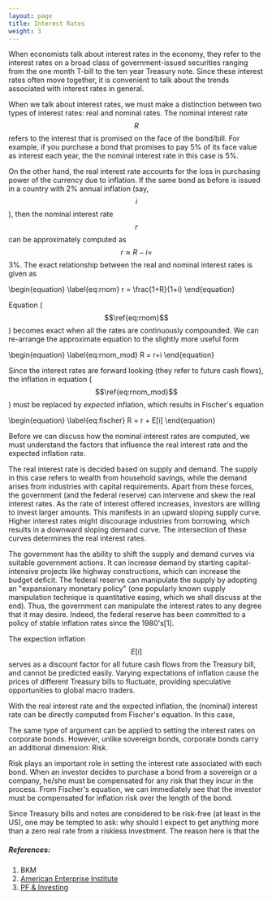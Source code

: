 ```yaml
---
layout: page
title: Interest Rates
weight: 3
---
```

When economists talk about interest rates in the economy, they refer to the 
interest rates on a broad class of government-issued securities ranging from 
the one month T-bill to the ten year Treasury note. Since these interest
rates often move together, it is convenient to talk about the trends associated
with interest rates in general.

When we talk about interest rates, we must make a distinction between two types
of interest rates: real and nominal rates. The nominal interest rate $$R$$ 
refers to the interest that is promised on the face of the bond/bill. For 
example, if you purchase a bond that promises to pay 5% of its face value as 
interest each year, the the nominal interest rate in this case is 5%.

On the other hand, the real interest rate accounts for the loss in purchasing 
power of the currency due to inflation. If the same bond as before is issued 
in a country with 2% annual inflation (say, $$i$$), then the nominal interest 
rate $$r$$ can be approximately computed as $$r \approx R-i =$$3%. The exact
relationship between the real and nominal interest rates is given as

\begin{equation}
\label{eq:rnom}
r = \frac{1+R}{1+i}
\end{equation}

Equation ($$\ref{eq:rnom}$$) becomes exact when all the rates are continuously
compounded. We can re-arrange the approximate equation to the slightly more
useful form

\begin{equation}
\label{eq:rnom_mod}
R = r+i
\end{equation}

Since the interest rates are forward looking (they refer to future cash
flows), the inflation in equation ($$\ref{eq:rnom_mod}$$) must be replaced
by _expected_ inflation, which results in Fischer's equation

\begin{equation}
\label{eq:fischer}
R = r + E[i]
\end{equation}

Before we can discuss how the nominal interest rates are computed, we must
understand the factors that influence the real interest rate and the 
expected inflation rate.

The real interest rate is decided based on supply
and demand. The supply in this case refers to wealth from household savings,
while the demand arises from industries with capital requirements. Apart from
these forces, the government (and the federal reserve) can intervene and
skew the real interest rates. As the rate of interest offered increases, 
investors are willing to invest larger amounts. This manifests in an upward
sloping supply curve. Higher interest rates might discourage industries from
borrowing, which results in a downward sloping demand curve. The intersection
of these curves determines the real interest rates.

The government has the ability to shift the supply and demand curves via
suitable government actions. It can increase demand by starting 
capital-intensive projects like highway constructions, which can increase
the budget deficit. The federal reserve
can manipulate the supply by adopting an "expansionary monetary policy"
(one popularly known supply manipulation technique
is quantitative easing, which we shall discuss at the end). Thus, the 
government can manipulate the interest rates to any degree that it may desire.
Indeed, the federal reserve has been committed to a policy of stable inflation
rates since the 1980's[1]. 

The expection inflation $$E[i]$$ serves as a discount factor for all future 
cash flows from the Treasury bill, and cannot be predicted easily. Varying 
expectations of inflation cause the prices of different Treasury bills to
fluctuate, providing speculative opportunities to global macro traders. 

With the real interest rate and the expected inflation, the (nominal) interest
rate can be directly computed from Fischer's equation. In this case, 


The same type of 
argument can be applied to setting the interest rates on corporate bonds. 
However, unlike sovereign bonds, corporate bonds carry an additional 
dimension: Risk.

Risk plays an important role in setting the interest rate associated with each
bond. When an investor decides to purchase a bond from a sovereign or a 
company, he/she must be compensated for any risk that they incur in the
process. From Fischer's equation, we can immediately see that the investor
must be compensated for  inflation risk over the length of the bond. 
 
Since Treasury bills and notes are considered to be risk-free (at least in the
US), one may be tempted to ask: why should I expect to get anything more than
a zero real rate from a riskless investment. The reason here is that the

<h5>References:</h5>

1. BKM
2. [American Enterprise Institute](http://www.aei.org/article/economics/fiscal-policy/what-determines-interest-rates/)
3. [PF & Investing](http://pfinvesting.com/2007/10/19/interest-rate/)
